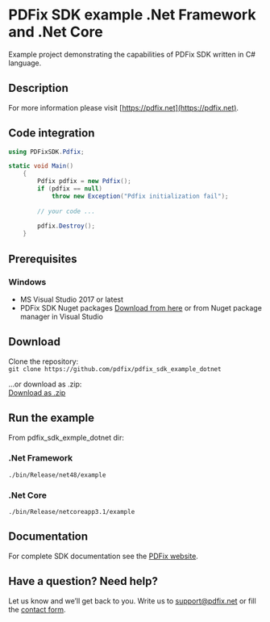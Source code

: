 # PDFix SDK example .Net Framework and .Net Core
Example project demonstrating the capabilities of PDFix SDK written in C#
language.

## Description

For more information please visit [https://pdfix.net](https://pdfix.net).

## Code integration
```cs
using PDFixSDK.Pdfix;

static void Main()
    {
        Pdfix pdfix = new Pdfix();
        if (pdfix == null)
            throw new Exception("Pdfix initialization fail");
            
        // your code ...
        
        pdfix.Destroy();
    }
```

## Prerequisites

### Windows
- MS Visual Studio 2017 or latest
- PDFix SDK Nuget packages [Download from here](https://www.nuget.org/packages/PDFix.SDK/) or from Nuget package manager in Visual Studio

## Download
Clone the repository:  
`git clone https://github.com/pdfix/pdfix_sdk_example_dotnet`  

...or download as .zip:  
[Download as .zip](https://github.com/pdfix/pdfix_sdk_example_dotnet/archive/master.zip)

## Run the example

From pdfix_sdk_exmple_dotnet dir:

### .Net Framework
 `./bin/Release/net48/example`  

### .Net Core
 `./bin/Release/netcoreapp3.1/example`  

## Documentation
For complete SDK documentation see the [PDFix website](https://pdfix.net).

## Have a question? Need help?
Let us know and we’ll get back to you. Write us to support@pdfix.net or fill the
[contact form](https://pdfix.net/support/).
